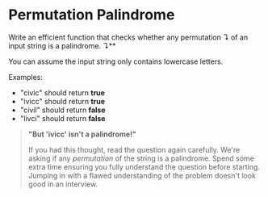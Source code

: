 # Permutation  Palindrome

Write an efficient function that checks whether any permutation ↴ of an input string is a palindrome. ↴**

You can assume the input string only contains lowercase letters.

Examples:

- "civic" should return **true**
- "ivicc" should return **true**
- "civil" should return **false**
- "livci" should return **false**

> **"But 'ivicc' isn't a palindrome!"**
>
> If you had this thought, read the question again carefully. We're asking if any *permutation* of the string is a palindrome. Spend some extra time ensuring you fully understand the question before starting. Jumping in with a flawed understanding of the problem doesn't look good in an interview.